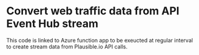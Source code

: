 # Convert web traffic data from API Event Hub stream  
This code is linked to Azure function app to be exeucted at regular interval to create stream data from Plausible.io API calls.
